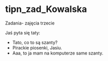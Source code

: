 # tipn_zad_Kowalska
Zadania- zajęcia trzecie

Jaś pyta się taty:
- Tato, co to są szanty?
- Pirackie piosenki, Jasiu.
- Aaa, to ja mam na komputerze same szanty.
